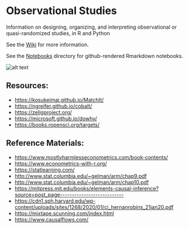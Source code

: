 # Observational Studies

Information on designing, organizing, and interpreting observational or quasi-randomized studies, in R and Python

See the [Wiki](https://github.com/ZackLarsen/Observational_studies/wiki) for more information.

See the [Notebooks](https://github.com/ZackLarsen/Observational_studies/Notebooks/) directory for github-rendered Rmarkdown notebooks.

![alt text](https://www.fairfaxstatic.com.au/content/dam/images/g/o/f/8/v/3/image.related.articleLeadwide.620x349.gof8ed.png/1462159682926.png)

## Resources:
* https://kosukeimai.github.io/MatchIt/
* https://ngreifer.github.io/cobalt/
* https://zeligproject.org/
* https://microsoft.github.io/dowhy/
* https://books.ropensci.org/targets/

## Reference Materials:
* https://www.mostlyharmlesseconometrics.com/book-contents/
* https://www.econometrics-with-r.org/
* https://statlearning.com/
* http://www.stat.columbia.edu/~gelman/arm/chap9.pdf
* http://www.stat.columbia.edu/~gelman/arm/chap10.pdf
* https://mitpress.mit.edu/books/elements-causal-inference?source=post_page---------------------------
* https://cdn1.sph.harvard.edu/wp-content/uploads/sites/1268/2020/01/ci_hernanrobins_21jan20.pdf
* https://mixtape.scunning.com/index.html
* https://www.causalflows.com/
